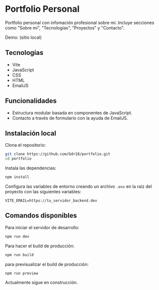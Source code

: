 # Portfolio Personal

Portfolio personal con infomación profesional sobre mí. Incluye secciones como "Sobre mí", "Tecnologías", "Proyectos" y "Contacto".

Demo: (sitio local)

## Tecnologías
- Vite
- JavaScript
- CSS
- HTML
- EmailJS
  
## Funcionalidades
- Estructura modular basada en componentes de JavaScript.
- Contacto a través de formulario con la ayuda de EmailJS. 

## Instalación local
Clona el repositorio:
```bash
git clone https://github.com/Gdr18/portfolio.git
cd portfolio
```
Instala las dependencias:
```bash
npm install
```
Configura las variables de entorno creando un archivo `.env` en la raíz del proyecto con las siguientes variables:
```
VITE_EMAIL=https://tu_servidor_backend.dev
```

## Comandos disponibles
Para iniciar el servidor de desarrollo:
```bash
npm run dev
```

Para hacer el build de producción:
```bash
npm run build
```
para previsualizar el build de producción:
```bash
npm run preview
```

Actualmente sigue en construcción.
